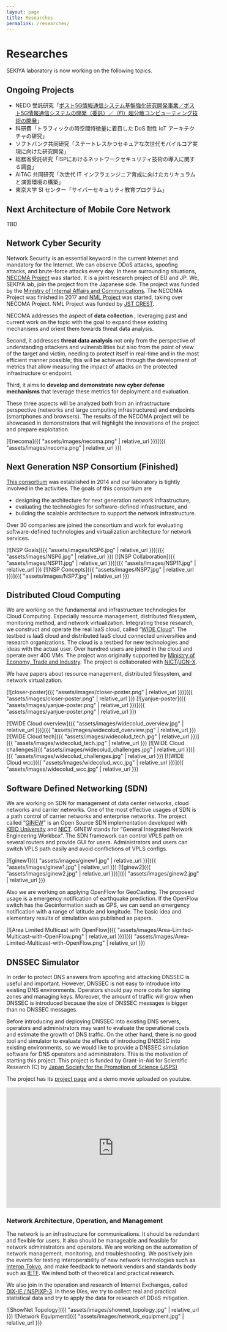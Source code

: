 ```yaml
---
layout: page
title: Researches
permalink: /researches/
---
```


# Researches
SEKIYA laboratory is now working on the following topics.

## Ongoing Projects

- NEDO 受託研究「[ポスト5G情報通信システム基盤強化研究開発事業／ポスト5G情報通信システムの開発（委託）／（f1）超分散コンピューティング技術の開発](https://www.nedo.go.jp/activities/ZZJP_100172.html)」
- 科研費「トラフィックの時空間特徴量に着目した DoS 耐性 IoT アーキテクチャの研究」
- ソフトバンク共同研究「ステートレスかつセキュアな次世代モバイルコア実現に向けた研究開発」
- 総務省受託研究「ISPにおけるネットワークセキュリティ技術の導入に関する調査」
- AITAC 共同研究「次世代 IT インフラエンジニア育成に向けたカリキュラムと演習環境の構築」
- 東京大学 SI センター「サイバーセキュリティ教育プログラム」

## Next Architecture of Mobile Core Network

TBD

## Network Cyber Security

Network Security is an essential keyword in the current Internet and mandatory for the Internet. We can observe DDoS attacks, spoofing attacks, and brute-force attacks every day. In these surrounding situations, [NECOMA Project](http://www.necoma-project.jp/) was started. It is a joint research project of EU and JP. We, SEKIYA lab, join the project from the Japanese side. The project was funded by the [Ministry of Internal Affairs and Communications](https://www.soumu.go.jp/english/). The NECOMA Project was finished in 2017 and [NML Project](https://nml.ai/) was started, taking over NECOMA Project. NML Project was funded by [JST CREST](https://www.jst.go.jp/kisoken/crest/project/1111094/1111094_2017.html).

NECOMA addresses the aspect of **data collection** , leveraging past and current work on the topic with the goal to expand these existing mechanisms and orient them towards threat data analysis.

Second, it addresses **threat data analysis** not only from the perspective of understanding attackers and vulnerabilities but also from the point of view of the target and victim, needing to protect itself in real-time and in the most efficient manner possible; this will be achieved through the development of metrics that allow measuring the impact of attacks on the protected infrastructure or endpoint.

Third, it aims to **develop and demonstrate new cyber defense mechanisms** that leverage these metrics for deployment and evaluation.

These three aspects will be analyzed both from an infrastructure perspective (networks and large computing infrastructures) and endpoints (smartphones and browsers). The results of the NECOMA project will be showcased in demonstrators that will highlight the innovations of the project and prepare exploitation.

[![necoma]({{ "assets/images/necoma.png" | relative_url }})]({{ "assets/images/necoma.png" | relative_url }})

## Next Generation NSP Consortium (Finished)

[This consortium](http://www.next-nsp.org/) was established in 2014 and our laboratory is tightly involved in the activities. The goals of this consortium are

- designing the architecture for next generation network infrastructure,
- evaluating the technologies for software-defined infrastructure, and
- building the scalable architecture to support the network infrastructure.

Over 30 companies are joined the consortium and work for evaluating software-defined technologies and virtualization architecture for network services.

[![NSP Goals]({{ "assets/images/NSP6.jpg" | relative_url }})]({{ "assets/images/NSP6.jpg" | relative_url }})
[![NSP Collaboration]({{ "assets/images/NSP11.jpg" | relative_url }})]({{ "assets/images/NSP11.jpg" | relative_url }})
[![NSP Concepts]({{ "assets/images/NSP7.jpg" | relative_url }})]({{ "assets/images/NSP7.jpg" | relative_url }})

## Distributed Cloud Computing

We are working on the fundamental and infrastructure technologies for Cloud Computing. Especially resource management, distributed filesystem, monitoring method, and network virtualization. Integrating these research, we construct and operate the real IaaS cloud, called “[WIDE Cloud](http://wcc.wide.ad.jp/)“. The testbed is IaaS cloud and distributed IaaS cloud connected universities and research organizations. The cloud is a testbed for new technologies and ideas with the actual user. Over hundred users are joined in the cloud and operate over 400 VMs. The project was originally supported by [Ministry of Economy, Trade and Industry](https://www.meti.go.jp/). The project is collaborated with [NICT](https://www.nict.go.jp/)/[JGN-X](https://testbed.nict.go.jp/).

We have papers about resource management, distributed filesystem, and network virtualization.

[![closer-poster]({{ "assets/images/closer-poster.png" | relative_url }})]({{ "assets/images/closer-poster.png" | relative_url }})
[![yanjue-poster]({{ "assets/images/yanjue-poster.png" | relative_url }})]({{ "assets/images/yanjue-poster.png" | relative_url }})

[![WIDE Cloud overview]({{ "assets/images/widecolud_overview.jpg" | relative_url }})]({{ "assets/images/widecolud_overview.jpg" | relative_url }})
[![WIDE Cloud tech]({{ "assets/images/widecolud_tech.jpg" | relative_url }})]({{ "assets/images/widecolud_tech.jpg" | relative_url }})
[![WIDE Cloud challenges]({{ "assets/images/widecolud_challenges.jpg" | relative_url }})]({{ "assets/images/widecolud_challenges.jpg" | relative_url }})
[![WIDE Cloud wcc]({{ "assets/images/widecolud_wcc.jpg" | relative_url }})]({{ "assets/images/widecolud_wcc.jpg" | relative_url }})

## Software Defined Networking (SDN)

We are working on SDN for management of data center networks, cloud networks and carrier networks. One of the most effective usages of SDN is a path control of carrier networks and enterprise networks. The project called “[GINEW](http://wp.ginew.net/)” is an Open Source SDN implementation developed with [KEIO University](https://www.sfc.keio.ac.jp/) and [NICT](https://testbed.nict.go.jp/). GINEW stands for “General Integrated Network Engineering Workbox”. The SDN framework can control VPLS path on several routers and provide GUI for users. Administrators and users can switch VPLS path easily and avoid conflictions of VPLS configs.

[![ginew1]({{ "assets/images/ginew1.jpg" | relative_url }}]({{ "assets/images/ginew1.jpg" | relative_url }})
[![ginew2]({{ "assets/images/ginew2.jpg" | relative_url }})]({{ "assets/images/ginew2.jpg" | relative_url }})

Also we are working on applying OpenFlow for GeoCasting. The proposed usage is a emergency notification of earthquake prediction. If the OpenFlow switch has the Geoinformation such as GPS, we can send an emergency notification with a range of latitude and longitude. The basic idea and elementary results of simulation was published as papers.

[![Area Limited Multicast with OpenFlow]({{ "assets/images/Area-Limited-Multicast-with-OpenFlow.png" | relative_url }})]({{ "assets/images/Area-Limited-Multicast-with-OpenFlow.png" | relative_url }})

## DNSSEC Simulator

In order to protect DNS answers from spoofing and attacking DNSSEC is useful and important. However, DNSSEC is not easy to introduce into existing DNS environments. Operators should pay more costs for signing zones and managing keys. Moreover, the amount of traffic will grow when DNSSEC is introduced because the size of DNSSEC messages is bigger than no DNSSEC messages.

Before introducing and deploying DNSSEC into existing DNS servers, operators and administrators may want to evaluate the operational costs and estimate the growth of DNS traffic. On the other hand, there is no good tool and simulator to evaluate the effects of introducing DNSSEC into existing environments, so we would like to provide a DNSSEC simulation software for DNS operators and administrators. This is the motivation of starting this project. This project is funded by Grant-in-Aid for Scientific Research (C) by [Japan Society for the Promotion of Science (JSPS)](https://www.jsps.go.jp/)

The project has its [project page](https://dnssec.sekiya-lab.info/) and a demo movie uploaded on youtube.

<iframe width="560" height="315" src="https://www.youtube.com/embed/GUUurmUNdds?si=Jp-73vUM-35Y0tD5" title="YouTube video player" frameborder="0" allow="accelerometer; autoplay; clipboard-write; encrypted-media; gyroscope; picture-in-picture; web-share" referrerpolicy="strict-origin-when-cross-origin" allowfullscreen></iframe>

### Network Architecture, Operation, and Management

The network is an infrastructure for communications. It should be redundant and flexible for users. It also should be manageable and feasible for network administrators and operators. We are working on the automation of network management, monitoring, and troubleshooting. We positively join the events for testing interoperability of new network technologies such as [Interop Tokyo](https://www.interop.jp/), and make feedback to network vendors and standards body such as [IETF](https://www.ietf.org/). We intend both of theoretical and practical research.

We also join in the operation and research of Internet Exchanges, called [DIX-IE / NSPIXP-3](http://nspixp.wide.ad.jp/). In these IXes, we try to collect real and practical statistical data and try to apply the data for research of DDoS mitigation.

![ShowNet Topology]({{ "assets/images/shownet_topology.jpg" | relative_url }})
![Network Equipment]({{ "assets/images/network_equipment.jpg" | relative_url }})

